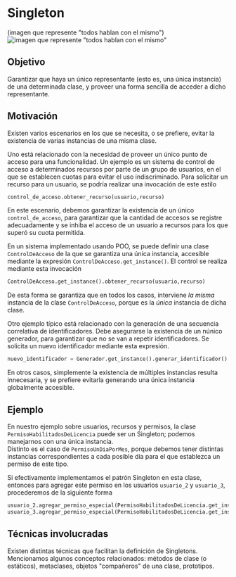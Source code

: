 # Singleton

(imagen que represente "todos hablan con el mismo")  
![imagen que represente "todos hablan con el mismo"](https://refactoring.guru/images/patterns/content/singleton/singleton.png) 

## Objetivo
Garantizar que haya un único representante (esto es, una única instancia) de una determinada clase, y proveer una forma sencilla de acceder a dicho representante.


## Motivación
Existen varios escenarios en los que se necesita, o se prefiere, evitar la existencia de varias instancias de una misma clase. 

Uno está relacionado con la necesidad de proveer un único punto de acceso para una funcionalidad. 
Un ejemplo es un sistema de control de acceso a determinados recursos por parte de un grupo de usuarios, en el que se establecen cuotas para evitar el uso indiscriminado.
Para solicitar un recurso para un usuario, se podría realizar una invocación de este estilo
``` python
control_de_acceso.obtener_recurso(usuario,recurso)
```
En este escenario, debemos garantizar la existencia de un único `control_de_acceso`, para garantizar que la cantidad de accesos se registre adecuadamente y se inhiba el acceso de un usuario a recursos para los que superó su cuota permitida.

En un sistema implementado usando POO, se puede definir una clase `ControlDeAcceso` de la que se garantiza una única instancia, accesible mediante la expresión `ControlDeAcceso.get_instance()`. El control se realiza mediante esta invocación
``` python
ControlDeAcceso.get_instance().obtener_recurso(usuario,recurso)
```
De esta forma se garantiza que en todos los casos, interviene _la misma_ instancia de la clase `ControlDeAcceso`, porque es la _única_ instancia de dicha clase.

Otro ejemplo típico está relacionado con la generación de una secuencia correlativa de identificadores. Debe asegurarse la existencia de un núnico generador, para garantizar que no se van a repetir identificadores. Se solicita un nuevo identificador mediante esta expresión.
``` python
nuevo_identificador = Generador.get_instance().generar_identificador()
```

En otros casos, simplemente la existencia de múltiples instancias resulta innecesaria, y se prefiere evitarla generando una única instancia globalmente accesible.  


## Ejemplo
En nuestro ejemplo sobre usuarios, recursos y permisos, la clase `PermisoHabilitadosDeLicencia` puede ser un Singleton; podemos manejarnos con una única instancia.  
Distinto es el caso de `PermisoUnDiaPorMes`, porque debemos tener distintas instancias correspondientes a cada posible día para el que establezca un permiso de este tipo.

Si efectivamente implementamos el patrón Singleton en esta clase, entonces para agregar este permiso en los usuarios `usuario_2` y `usuario_3`, procederemos de la siguiente forma
``` python
usuario_2.agregar_permiso_especial(PermisoHabilitadosDeLicencia.get_instance())
usuario_3.agregar_permiso_especial(PermisoHabilitadosDeLicencia.get_instance())
```

## Técnicas involucradas
Existen distintas técnicas que facilitan la definición de Singletons.  
Mencionamos algunos conceptos relacionados: métodos de clase (o estáticos), metaclases, objetos "compañeros" de una clase, prototipos.  


